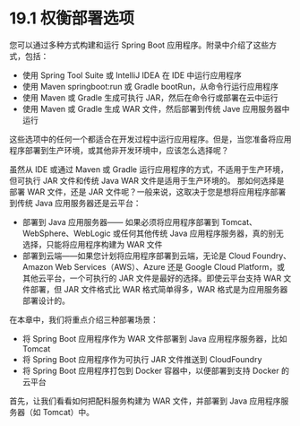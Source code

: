 # 19.1 权衡部署选项

您可以通过多种方式构建和运行 Spring Boot 应用程序。附录中介绍了这些方式，包括：

* 使用 Spring Tool Suite 或 IntelliJ IDEA 在 IDE 中运行应用程序
* 使用 Maven springboot:run 或 Gradle bootRun，从命令行运行应用程序
* 使用 Maven 或 Gradle 生成可执行 JAR，然后在命令行或部署在云中运行
* 使用 Maven 或 Gradle 生成 WAR 文件，然后部署到传统 Jave 应用服务器中运行

这些选项中的任何一个都适合在开发过程中运行应用程序。但是，当您准备将应用程序部署到生产环境，或其他非开发环境中，应该怎么选择呢？

虽然从 IDE 或通过 Maven 或 Gradle 运行应用程序的方式，不适用于生产环境，但可执行 JAR 文件和传统 Java WAR 文件是适用于生产环境的。 那如何选择是部署 WAR 文件，还是 JAR 文件呢？一般来说，这取决于您是想将应用程序部署到传统 Java 应用服务器还是云平台：

* 部署到 Java 应用服务器—— 如果必须将应用程序部署到 Tomcat、WebSphere、WebLogic 或任何其他传统 Java 应用程序服务器，真的别无选择，只能将应用程序构建为 WAR 文件
* 部署到云端——如果您计划将应用程序部署到云端，无论是 Cloud Foundry、Amazon Web Services（AWS）、Azure 还是 Google Cloud Platform，或其他云平台，一个可执行的 JAR 文件是最好的选择。即使云平台支持 WAR 文件部署，但 JAR 文件格式比 WAR 格式简单得多，WAR 格式是为应用服务器部署设计的。

在本章中，我们将重点介绍三种部署场景：

* 将 Spring Boot 应用程序作为 WAR 文件部署到 Java 应用程序服务器，比如 Tomcat
* 将 Spring Boot 应用程序作为可执行 JAR 文件推送到 CloudFoundry
* 将 Spring Boot 应用程序打包到 Docker 容器中，以便部署到支持 Docker 的云平台

首先，让我们看看如何把配料服务构建为 WAR 文件，并部署到 Java 应用程序服务器（如 Tomcat）中。

